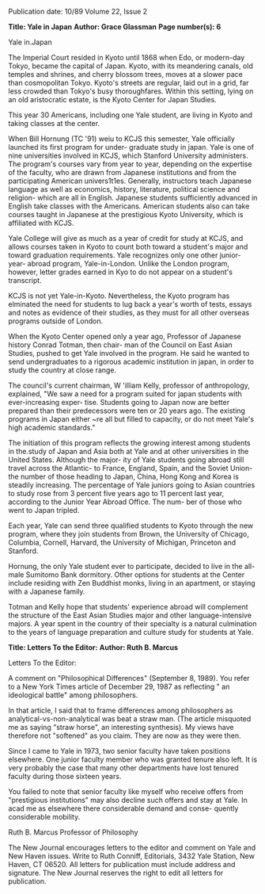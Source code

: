 Publication date: 10/89
Volume 22, Issue 2

**Title: Yale in Japan**
**Author: Grace Glassman**
**Page number(s): 6**

Yale in.Japan

The Imperial Court resided in Kyoto
until 1868 when Edo, or modern-day
Tokyo, became the capital of Japan.
Kyoto, with its meandering canals, old
temples
and shrines,
and cherry
blossom trees, moves at a slower pace
than cosmopolitan Tokyo. Kyoto's
streets are regular, laid out in a grid,
far less crowded than Tokyo's busy
thoroughfares. Within this setting,
lying on an old aristocratic estate, is
the Kyoto Center for Japan Studies.

This year 30 Americans, including one
Yale student, are living in Kyoto and
taking classes at the center.

When Bill Hornung (TC '91) weiu
to KCJS this semester, Yale officially
launched its first program for under-
graduate study in japan. Yale is one of
nine
universities
involved
in
KCJS,
which Stanford University
administers. The program's courses
vary from year to year, depending on
the expertise of the faculty, who are
drawn from Japanese institutions and
from the
participating American
univers1t1es.
Generally, instructors
teach Japanese language as well as
economics, history, literature, political
science and religion- which are all in
English. Japanese students sufficiently
advanced in English take classes with
the Americans. American students also
can take courses taught in Japanese at
the prestigious Kyoto University,
which is affiliated with KCJS.

Yale College will give as much as a
year of credit for study at KCJS, and
allows courses taken in Kyoto to count
both toward a student's major and
toward graduation requirements. Yale
recognizes only one other junior-year-
abroad program, Yale-in-London.
Unlike the London program, however,
letter grades earned in Kyo to do not
appear on a student's transcript.

KCJS is not yet Yale-in-Kyoto.
Nevertheless, the Kyoto program has
elminated the need for students to lug
back a year's worth of tests, essays and
notes as evidence of their studies, as
they must for all other overseas
programs outside of London.

When the Kyoto Center opened
only a year ago, Professor of Japanese
history Conrad Totman, then chair-
man of the Council on East Asian
Studies, pushed to get Yale involved in
the program. He said he wanted to
send undergraduates to a rigorous
academic institution in japan, in order
to study the country at close range.

The council's current chairman,
W 'illiam Kelly,
professor of
anthropology, explained, "We saw a
need for a program suited for japan
students with ever-increasing exper-
tise. Students going to Japan now are
better
prepared
than
their
predecessors were ten or 20 years ago.
The existing programs in Japan either
~re all but filled to capacity, or do not
meet Yale's high academic standards."

The initiation of this program
reflects the growing interest among
students in the.study of Japan and Asia
both at Yale and at other universities in
the United States. Although the major-
ity of Yale students going abroad still
travel across the Atlantic- to France,
England, Spain,
and
the Soviet
Union-the number of those heading
to Japan, China, Hong Kong and
Korea is steadily increasing. The
percentage of Yale juniors going to
Asian countries to study rose from
3
percent five
years ago to 11
percent last year, according to the
Junior Year Abroad Office. The num-
ber of those who went to Japan tripled.

Each year, Yale can send three
qualified students to Kyoto through
the new program, where they join
students from Brown, the University
of Chicago, Columbia, Cornell,
Harvard, the University of Michigan,
Princeton and Stanford.

Hornung, the only Yale student ever
to participate,
decided
to
live in the all-male Sumitomo Bank
dormitory. Other options for students
at the Center include residing with Zen
Buddhist monks,
living in an
apartment, or staying with a Japanese
family.

Totman and Kelly hope that students'
experience abroad will complement the
structure of the East Asian Studies
major and other language-intensive
majors. A year spent in the country of
their specialty is a natural culmination
to the years of language preparation
and culture study for students at Yale.


**Title: Letters To the Editor:**
**Author: Ruth B. Marcus**

Letters
To the Editor:

A
comment on "Philosophical
Differences" (September 8, 1989). You
refer to a New York Times article
of December 29, 1987 as reflecting
" an ideological battle" among
philosophers.

In that article, I said that to frame
differences among philosophers as
analytical-vs-non-analytical was
beat a
straw
man.
(The article
misquoted me as saying "straw horse",
an interesting synthesis). My views
have therefore not "softened" as you
claim. They are now as they were
then.

Since I came to Yale in 1973, two
senior faculty have taken positions
elsewhere. One junior faculty member
who was granted tenure also left. It is
very probably the case that many other
departments have lost tenured faculty
during those sixteen years.

You failed to note that senior faculty
like myself who receive offers from
"prestigious institutions"
may
also
decline such offers and stay at Yale. In
acad me as elsewhere
there
considerable demand and conse-
quently considerable mobility.

Ruth B. Marcus
Professor of Philosophy

The New Journal encourages letters to
the editor and comment on Yale and
New Haven issues. Write to Ruth
Conniff, Editorials, 3432 Yale Station,
New Haven, CT 06520. All letters for
publication must include address and
signature. The New Journal reserves the
right to edit all letters for publication.
